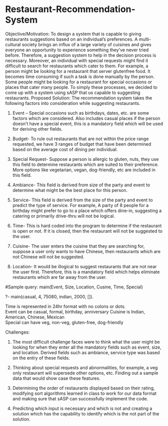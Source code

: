 # Restaurant-Recommendation-System

Objective/Motivation: 
To design a system that is capable to giving restaurants suggestions based on an individual’s preferences. A multi-cultural society brings an influx of a large variety of cuisines and gives everyone an opportunity to experience something they’ve never tried before. Therefore, a suggestion system to help in the decision process is necessary. 
Moreover, an individual with special requests might find it difficult to search for restaurants which cater to them. For example, a person might be looking for a restaurant that server glutenfree food. It becomes time consuming if such a task is done manually by the person. Some people might be looking for a restaurant for special occasions or places that cater many people. To simply these processes, we decided to come up with a system using sASP that us capable to suggesting restaurants. 
Proposed Solution: 
The recommendation system takes the following factors into consideration while suggesting restaurants. 
1. Event – Special occasions such as birthdays, dates, etc. are some factors which are considered. Also includes casual places if the person doesn’t have a special event, this is a mandatory field which will be used for deriving other fields. 
 
2. Budget- To rule out restaurants that are not within the price range requested, we have 3 ranges of budget that have been determined based on the average cost of dining per individual. 
 
3. Special Request- Suppose a person is allergic to gluten, nuts, they use this field to determine restaurants which are suited to their preference. More options like vegetarian, vegan, dog-friendly, etc are included in this field. 
 
4. Ambiance- This field is derived from size of the party and event to determine what might be the best place for this person. 
 
5. Service- This field is derived from the size of the party and event to predict the type of service. For example, A party of 8 people for a birthday might prefer to go to a place which offers dine-in, suggesting a catering or primarily drive-thru will not be logical. 

 
6. Time- This is hard coded into the program to determine if the restaurant is open or not. If it is closed, then the restaurant will not be suggested to the user. 
 
7. Cuisine- The user enters the cuisine that they are searching for, suppose a user only wants to have Chinese, then restaurants which are not Chinese will not be suggested. 
 
8. Location- It would be illogical to suggest restaurants that are not near the user first. Therefore, this is a mandatory field which helps eliminate restaurants which are far away from the user. 
 
#Sample query: 
main(Event, Size, Location, Cusine, Time, Special) 

?-  main(casual, 4, 75080, indian, 2000, []). 

Time is represented in 24hr format with no colons or dots.  
Event can be casual, formal, birthday, anniversary 
Cuisine is Indian, American, Chinese, Mexican  
Special can have veg, non-veg, gluten-free, dog-friendly 
 
Challenges: 
1. The most difficult challenge faces were to think what the user might be looking for when they enter all the mandatory fields such as event, size, and location. Derived fields such as ambiance, service type was based on the entry of these fields. 
 
2. Thinking about special requests and abnormalities, for example, a veg only restaurant will supersede other options, etc. Finding out a sample data that would show case these features.   
 
3. Determining the order of restaurants displayed based on their rating, modifying sort algorithms learned in class to work for our data format and making sure that sASP can successfully implement the code. 
 
4. Predicting which input is necessary and which is not and creating a solution which has the capability to identify which is the not part of the solution. 
